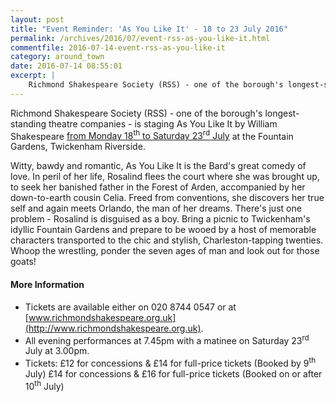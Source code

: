 ```yaml
---
layout: post
title: "Event Reminder: 'As You Like It' - 18 to 23 July 2016"
permalink: /archives/2016/07/event-rss-as-you-like-it.html
commentfile: 2016-07-14-event-rss-as-you-like-it
category: around_town
date: 2016-07-14 08:55:01
excerpt: |
    Richmond Shakespeare Society (RSS) - one of the borough's longest-standing theatre companies - is staging As You Like It  by William Shakespeare  <a href="https://stmargarets.london/event/play/200705145687">from Monday 18<sup>th</sup> to Saturday 23<sup>rd</sup> July</a> at the Fountain Gardens, Twickenham Riverside.
---
```


Richmond Shakespeare Society (RSS) - one of the borough's longest-standing theatre companies - is staging As You Like It by William Shakespeare [from Monday 18<sup>th</sup> to Saturday 23<sup>rd</sup> July](/event/play/200705145687) at the Fountain Gardens, Twickenham Riverside.

Witty, bawdy and romantic, As You Like It is the Bard's great comedy of love. In peril of her life, Rosalind flees the court where she was brought up, to seek her banished father in the Forest of Arden, accompanied by her down-to-earth cousin Celia. Freed from conventions, she discovers her true self and again meets Orlando, the man of her dreams. There's just one problem - Rosalind is disguised as a boy. Bring a picnic to Twickenham's idyllic Fountain Gardens and prepare to be wooed by a host of memorable characters transported to the chic and stylish, Charleston-tapping twenties. Whoop the wrestling, ponder the seven ages of man and look out for those goats!

#### More Information

-   Tickets are available either on 020 8744 0547 or at [www.richmondshakespeare.org.uk](http://www.richmondshakespeare.org.uk).
-   All evening performances at 7.45pm with a matinee on Saturday 23<sup>rd</sup> July at 3.00pm.
-   Tickets: £12 for concessions & £14 for full-price tickets (Booked by 9<sup>th</sup> July) £14 for concessions & £16 for full-price tickets (Booked on or after 10<sup>th</sup> July)
